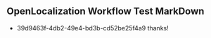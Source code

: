 ## OpenLocalization Workflow Test MarkDown
* 39d9463f-4db2-49e4-bd3b-cd52be25f4a9 
thanks!<!--HONumber=Mar16_HO3-->
